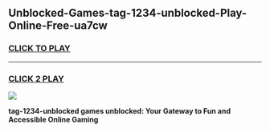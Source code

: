 
## Unblocked-Games-tag-1234-unblocked-Play-Online-Free-ua7cw
<h3>
<a href="https://premium76.site?title=tag-1234-unblocked&ref=26A">CLICK TO PLAY</a></h3>
<hr>

<h3>
<a href="https://premium76.site?title=tag-1234-unblocked&ref=26A">CLICK 2 PLAY</a>
  
</h3>

<a href="https://premium76.site?title=tag-1234-unblocked&ref=26A"><img src="https://clearcache.store/games.png"></a>


**tag-1234-unblocked games unblocked: Your Gateway to Fun and Accessible Online Gaming**
